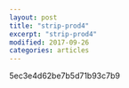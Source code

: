 ```yaml
---
layout: post
title: "strip-prod4"
excerpt: "strip-prod4"
modified: 2017-09-26
categories: articles
---
```

<div class="apester-strip" is-mobile-only="false" data-channel-tokens="5f7c748e349ead376a977842" item-shape="round" item-size="medium" strip-background="transparent" thumbnails-stroke-color="rgba(251, 215, 51, 1)" data-fast-strip="true" data-manual-top-desktop="50"></div><script async src="https://static.apester.com/js/sdk/latest/apester-sdk.js"></script>



5ec3e4d62be7b5d71b93c7b9
